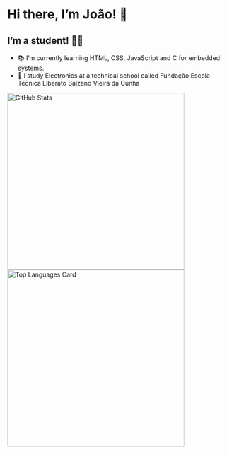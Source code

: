 # Hi there, I’m João! 👋 
## I’m a student! 🐱‍👤

- 📚 I’m currently learning HTML, CSS, JavaScript and C for embedded systems.
- 📡 I study Electronics at a technical school called Fundação Escola Técnica Liberato Salzano Vieira da Cunha

<a href="https://github.com/joaoschumacher/github-readme-stats">
<img  align="left"  width="400px" alt="GitHub Stats" src="https://github-readme-stats.vercel.app/api?username=joaoschumacher&show_icons=true&theme=tokyonight"/>
</a>
<a href="https://github.com/joaoschumacher/github-readme-stats">
<img  align="left"  width="400px" alt="Top Languages Card" src="https://github-readme-stats.vercel.app/api/top-langs/?username=joaoschumacher&layout=compact&theme=tokyonight"/>
</a>
